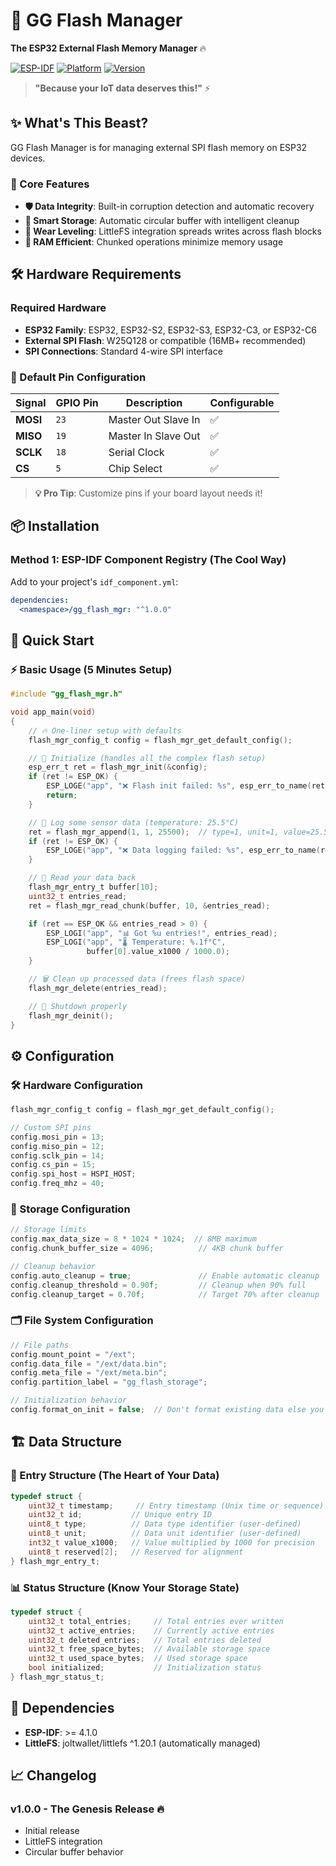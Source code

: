 # 🚀 GG Flash Manager

**The ESP32 External Flash Memory Manager** 🔥

[![ESP-IDF](https://img.shields.io/badge/ESP--IDF-4.1+-blue.svg)](https://github.com/espressif/esp-idf)
[![Platform](https://img.shields.io/badge/Platform-ESP32-green.svg)](https://www.espressif.com/en/products/socs/esp32)
[![Version](https://img.shields.io/badge/Version-1.0.0-orange.svg)](https://github.com/your-team/gg_flash_mgr)

> **"Because your IoT data deserves this!"** ⚡

## ✨ What's This Beast?

GG Flash Manager is for managing external SPI flash memory on ESP32 devices.

### 🎯 Core Features

- **🛡️ Data Integrity**: Built-in corruption detection and automatic recovery
- **💾 Smart Storage**: Automatic circular buffer with intelligent cleanup
- **🔄 Wear Leveling**: LittleFS integration spreads writes across flash blocks
- **🚀 RAM Efficient**: Chunked operations minimize memory usage

## 🛠️ Hardware Requirements

### Required Hardware
- **ESP32 Family**: ESP32, ESP32-S2, ESP32-S3, ESP32-C3, or ESP32-C6
- **External SPI Flash**: W25Q128 or compatible (16MB+ recommended)
- **SPI Connections**: Standard 4-wire SPI interface

### 📍 Default Pin Configuration

| Signal | GPIO Pin | Description | Configurable |
|--------|----------|-------------|--------------|
| **MOSI** | `23` | Master Out Slave In | ✅ |
| **MISO** | `19` | Master In Slave Out | ✅ |
| **SCLK** | `18` | Serial Clock | ✅ |
| **CS** | `5` | Chip Select | ✅ |

> **💡 Pro Tip**: Customize pins if your board layout needs it!

## 📦 Installation

### Method 1: ESP-IDF Component Registry (The Cool Way)

Add to your project's `idf_component.yml`:

```yaml
dependencies:
  <namespace>/gg_flash_mgr: "^1.0.0"
```

## 🚀 Quick Start

### ⚡ Basic Usage (5 Minutes Setup)

```c
#include "gg_flash_mgr.h"

void app_main(void)
{
    // 🔥 One-liner setup with defaults
    flash_mgr_config_t config = flash_mgr_get_default_config();

    // 🚀 Initialize (handles all the complex flash setup)
    esp_err_t ret = flash_mgr_init(&config);
    if (ret != ESP_OK) {
        ESP_LOGE("app", "❌ Flash init failed: %s", esp_err_to_name(ret));
        return;
    }

    // 📝 Log some sensor data (temperature: 25.5°C)
    ret = flash_mgr_append(1, 1, 25500);  // type=1, unit=1, value=25.5*1000
    if (ret != ESP_OK) {
        ESP_LOGE("app", "❌ Data logging failed: %s", esp_err_to_name(ret));
    }

    // 📖 Read your data back
    flash_mgr_entry_t buffer[10];
    uint32_t entries_read;
    ret = flash_mgr_read_chunk(buffer, 10, &entries_read);

    if (ret == ESP_OK && entries_read > 0) {
        ESP_LOGI("app", "📊 Got %u entries!", entries_read);
        ESP_LOGI("app", "🌡️ Temperature: %.1f°C",
                 buffer[0].value_x1000 / 1000.0);
    }

    // 🗑️ Clean up processed data (frees flash space)
    flash_mgr_delete(entries_read);

    // 🔄 Shutdown properly
    flash_mgr_deinit();
}
```

## ⚙️ Configuration

### 🛠️ Hardware Configuration

```c
flash_mgr_config_t config = flash_mgr_get_default_config();

// Custom SPI pins
config.mosi_pin = 13;
config.miso_pin = 12;
config.sclk_pin = 14;
config.cs_pin = 15;
config.spi_host = HSPI_HOST;
config.freq_mhz = 40;
```

### 💾 Storage Configuration

```c
// Storage limits
config.max_data_size = 8 * 1024 * 1024;  // 8MB maximum
config.chunk_buffer_size = 4096;          // 4KB chunk buffer

// Cleanup behavior
config.auto_cleanup = true;               // Enable automatic cleanup
config.cleanup_threshold = 0.90f;         // Cleanup when 90% full
config.cleanup_target = 0.70f;            // Target 70% after cleanup
```

### 🗂️ File System Configuration

```c
// File paths
config.mount_point = "/ext";
config.data_file = "/ext/data.bin";
config.meta_file = "/ext/meta.bin";
config.partition_label = "gg_flash_storage";

// Initialization behavior
config.format_on_init = false;  // Don't format existing data else you are dead 💀
```

## 🏗️ Data Structure

### 📝 Entry Structure (The Heart of Your Data)

```c
typedef struct {
    uint32_t timestamp;     // Entry timestamp (Unix time or sequence)
    uint32_t id;           // Unique entry ID
    uint8_t type;          // Data type identifier (user-defined)
    uint8_t unit;          // Data unit identifier (user-defined)
    int32_t value_x1000;   // Value multiplied by 1000 for precision
    uint8_t reserved[2];   // Reserved for alignment
} flash_mgr_entry_t;
```

### 📊 Status Structure (Know Your Storage State)

```c
typedef struct {
    uint32_t total_entries;     // Total entries ever written
    uint32_t active_entries;    // Currently active entries
    uint32_t deleted_entries;   // Total entries deleted
    uint32_t free_space_bytes;  // Available storage space
    uint32_t used_space_bytes;  // Used storage space
    bool initialized;           // Initialization status
} flash_mgr_status_t;
```

## 🔗 Dependencies

- **ESP-IDF**: >= 4.1.0
- **LittleFS**: joltwallet/littlefs ^1.20.1 (automatically managed)


## 📈 Changelog

### v1.0.0 - **The Genesis Release** 🔥
- Initial release
- LittleFS integration
- Circular buffer behavior

